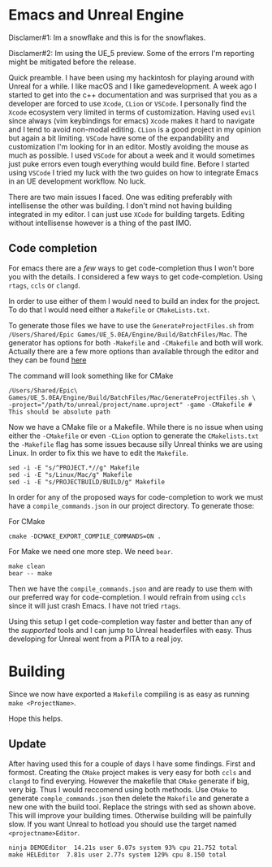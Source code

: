 # Emacs and Unreal Engine
Disclamer#1: Im a snowflake and this is for the snowflakes.

Disclamer#2: Im using the UE_5 preview. Some of the errors I'm reporting might be mitigated before the release.

Quick preamble. I have been using my hackintosh for playing around with Unreal for a while. I like macOS and I like gamedevelopment.
A week ago I started to get into the c++ documentation and was surprised that you as a developer are forced to use `Xcode`, `CLion` or `VSCode`. I personally find the `Xcode` ecosystem very limited in terms of customization. Having used `evil` since always (vim keybindings for emacs) `Xcode` makes it hard to navigate and I tend to avoid non-modal editing. `CLion` is a good project in my opinion but again a bit limiting. `VSCode` have some of the expandability and customization I'm looking for in an editor. Mostly avoiding the mouse as much as possible. I used `VSCode` for about a week and it would sometimes just puke errors even tough everything would build fine. Before I started using `VSCode` I tried my luck with the two guides on how to integrate Emacs in an UE development workflow. No luck.

There are two main issues I faced. One was editing preferably with intellisense the other was building. I don't mind not having building integrated in my editor. I can just use `XCode` for building targets. Editing without intellisense however is a thing of the past IMO.

## Code completion

For emacs there are a _few_ ways to get code-completion thus I won't bore you with the details. I considered a few ways to get code-completion. Using `rtags`, `ccls` or `clangd`.

In order to use either of them I would need to build an index for the project. To do that I would need either a `Makefile` or `CMakeLists.txt`. 

To generate those files we have to use the `GenerateProjectFiles.sh` from `/Users/Shared/Epic Games/UE_5.0EA/Engine/Build/BatchFiles/Mac`. The generator has options for both `-Makefile` and `-CMakefile` and both will work. Actually there are a few more options than available through the editor and they can be found [here](https://github.com/EpicGames/UnrealEngine/blob/99b6e203a15d04fc7bbbf554c421a985c1ccb8f1/Engine/Source/Programs/UnrealBuildTool/UnrealBuildTool.cs#L400-L413)

The command will look something like for CMake

    /Users/Shared/Epic\ Games/UE_5.0EA/Engine/Build/BatchFiles/Mac/GenerateProjectFiles.sh \
	-project="/path/to/unreal/project/name.uproject" -game -CMakefile # This should be absolute path


Now we have a CMake file or a Makefile. While there is no issue when using either the `-CMakefile` or even `-CLion` option to generate the `CMakelists.txt` the `-Makefile` flag has some issues because silly Unreal thinks we are using Linux. In order to fix this we have to edit the `Makefile`. 

    sed -i -E "s/^PROJECT.*//g" Makefile
    sed -i -E "s/Linux/Mac/g" Makefile
    sed -i -E "s/PROJECTBUILD/BUILD/g" Makefile

In order for any of the proposed ways for code-completion to work we must have a `compile_commands.json` in our project directory. To generate those:

For CMake

    cmake -DCMAKE_EXPORT_COMPILE_COMMANDS=ON .

For Make we need one more step. We need `bear`.

    make clean
    bear -- make
	
Then we have the `compile_commands.json` and are ready to use them with our preferred way for code-completion. I would refrain from using `ccls` since it will just crash Emacs. I have not tried `rtags`.

Using this setup I get code-completion way faster and better than any of the _supported_ tools and I can jump to Unreal headerfiles with easy. Thus developing for Unreal went from a PITA to a real joy. 

# Building
Since we now have exported a `Makefile` compiling is as easy as running `make <ProjectName>`.

Hope this helps.


## Update
After having used this for a couple of days I have some findings. First and formost. Creating the `CMake` project makes is very easy for both `ccls` and `clangd` to find everying. However the makefile that `CMake` generate if big, very big. Thus I would reccomend using both methods. Use `CMake` to generate `comple_commands.json` then delete the `Makefile` and generate a new one with the build tool. Replace the strings with sed as shown above. This will improve your building times. Otherwise building will be painfully slow. If you want Unreal to hotload you should use the target named `<projectname>Editor`. 

    ninja DEMOEditor  14.21s user 6.07s system 93% cpu 21.752 total
    make HELEditor  7.81s user 2.77s system 129% cpu 8.150 total
